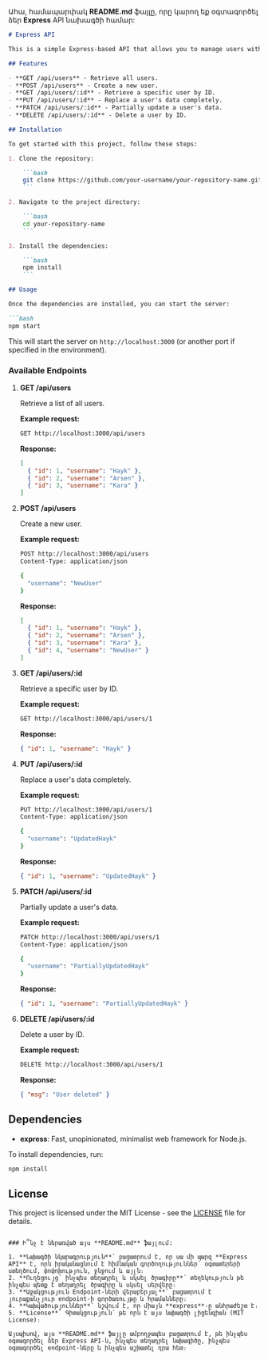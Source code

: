 Ահա, համապարփակ **README.md** ֆայլը, որը կարող եք օգտագործել ձեր **Express** API նախագծի համար:

```markdown
# Express API

This is a simple Express-based API that allows you to manage users with basic operations like `GET`, `POST`, `PUT`, `PATCH`, and `DELETE`.

## Features

- **GET /api/users** - Retrieve all users.
- **POST /api/users** - Create a new user.
- **GET /api/users/:id** - Retrieve a specific user by ID.
- **PUT /api/users/:id** - Replace a user's data completely.
- **PATCH /api/users/:id** - Partially update a user's data.
- **DELETE /api/users/:id** - Delete a user by ID.

## Installation

To get started with this project, follow these steps:

1. Clone the repository:

    ```bash
    git clone https://github.com/your-username/your-repository-name.git
    ```

2. Navigate to the project directory:

    ```bash
    cd your-repository-name
    ```

3. Install the dependencies:

    ```bash
    npm install
    ```

## Usage

Once the dependencies are installed, you can start the server:

```bash
npm start
```

This will start the server on `http://localhost:3000` (or another port if specified in the environment).

### Available Endpoints

1. **GET /api/users**

   Retrieve a list of all users.

   **Example request:**

   ```bash
   GET http://localhost:3000/api/users
   ```

   **Response:**

   ```json
   [
     { "id": 1, "username": "Hayk" },
     { "id": 2, "username": "Arsen" },
     { "id": 3, "username": "Kara" }
   ]
   ```

2. **POST /api/users**

   Create a new user.

   **Example request:**

   ```bash
   POST http://localhost:3000/api/users
   Content-Type: application/json

   {
     "username": "NewUser"
   }
   ```

   **Response:**

   ```json
   [
     { "id": 1, "username": "Hayk" },
     { "id": 2, "username": "Arsen" },
     { "id": 3, "username": "Kara" },
     { "id": 4, "username": "NewUser" }
   ]
   ```

3. **GET /api/users/:id**

   Retrieve a specific user by ID.

   **Example request:**

   ```bash
   GET http://localhost:3000/api/users/1
   ```

   **Response:**

   ```json
   { "id": 1, "username": "Hayk" }
   ```

4. **PUT /api/users/:id**

   Replace a user's data completely.

   **Example request:**

   ```bash
   PUT http://localhost:3000/api/users/1
   Content-Type: application/json

   {
     "username": "UpdatedHayk"
   }
   ```

   **Response:**

   ```json
   { "id": 1, "username": "UpdatedHayk" }
   ```

5. **PATCH /api/users/:id**

   Partially update a user's data.

   **Example request:**

   ```bash
   PATCH http://localhost:3000/api/users/1
   Content-Type: application/json

   {
     "username": "PartiallyUpdatedHayk"
   }
   ```

   **Response:**

   ```json
   { "id": 1, "username": "PartiallyUpdatedHayk" }
   ```

6. **DELETE /api/users/:id**

   Delete a user by ID.

   **Example request:**

   ```bash
   DELETE http://localhost:3000/api/users/1
   ```

   **Response:**

   ```json
   { "msg": "User deleted" }
   ```

## Dependencies

- **express**: Fast, unopinionated, minimalist web framework for Node.js.

To install dependencies, run:

```bash
npm install
```

## License

This project is licensed under the MIT License - see the [LICENSE](LICENSE) file for details.
```

### Ի՞նչ է ներառված այս **README.md** ֆայլում:

1. **Նախագծի նկարագրություն**՝ բացատրում է, որ սա մի պարզ **Express API** է, որն իրականացնում է հիմնական գործողություններ՝ օգտատերերի ստեղծում, փոփոխություն, ջնջում և այլն։
2. **Ուղեցույց՝ ինչպես տեղադրել և սկսել ծրագիրը**՝ տեղեկություն թե ինչպես պետք է տեղադրել ծրագիրը և սկսել սերվերը։
3. **Աջակցություն Endpoint-ների վերաբերյալ**՝ բացատրում է յուրաքանչյուր endpoint-ի գործառույթը և հրամանները։
4. **Կախվածություններ**՝ նշվում է, որ միայն **express**-ը անհրաժեշտ է։
5. **License**` Գիտակցություն՝ թե որն է այս նախագծի լիցենզիան (MIT License)։

Այսպիսով, այս **README.md** ֆայլը ամբողջապես բացատրում է, թե ինչպես օգտագործել ձեր Express API-ն, ինչպես տեղադրել նախագիծը, ինչպես օգտագործել endpoint-ները և ինչպես աշխատել դրա հետ։
